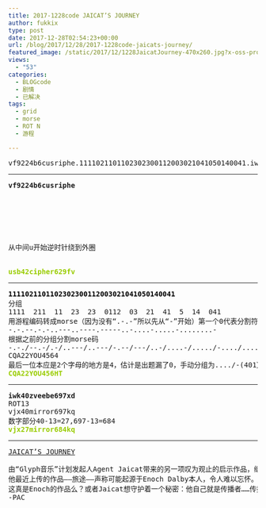```yaml
---
title: 2017-1228code JAICAT’S JOURNEY
author: fukkix
type: post
date: 2017-12-28T02:54:23+00:00
url: /blog/2017/12/28/2017-1228code-jaicats-journey/
featured_image: /static/2017/12/1228JaicatJourney-470x260.jpg?x-oss-process=image/resize,m_fill,w_470,h_220
views:
  - "53"
categories:
  - BLOGcode
  - 剧情
  - 已解决
tags:
  - grid
  - morse
  - ROT N
  - 游程

---
```

<pre>vf9224b6cusriphe.1111021101102302300112003021041050140041.iwk40zveebe697xd<!--more--></pre>

* * *

<pre><strong>vf9224b6cusriphe
</strong>


<table border="0" cellpading="0" cellspacing="0"   >
  
  	
  
</table>

从中间u开始逆时针绕到外圈

<strong>
<span style="color: #99cc00;">usb42cipher629fv</span></strong></pre>

* * *

<pre><strong><span style="color: #000000;">1111021101102302300112003021041050140041
</span></strong>分组
1111 <span style="color: #999999;"></span> 211 <span style="color: #999999;"></span> 11 <span style="color: #999999;"></span> 23 <span style="color: #999999;"></span> 23 <span style="color: #999999;"></span> 0112 <span style="color: #999999;"></span> 03 <span style="color: #999999;"></span> 21 <span style="color: #999999;"></span> 41 <span style="color: #999999;"></span> 5 <span style="color: #999999;"></span> 14 <span style="color: #999999;"></span> 041
用游程编码转成morse（因为没有“.-.-”所以先从“-”开始）第一个0代表分割符，另一个0代表只分割，不改变符号（如1001代表-/-而不是-/.）
-.-.--.-.-..---..----.-----..-....-.....-........-
根据之前的分组分割morse码
-.-./--.-/.-/..---/..---/-.--/---/..-/....-/...../-..../....-
CQA22YOU4564
最后一位本应是2个字母的地方是4，估计是出题漏了0，手动分组为..../-(401）<strong>
<span style="color: #99cc00;">CQA22YOU456HT</span></strong></pre>

* * *

<pre><strong>iwk40zveebe697xd
</strong>ROT13
vjx40mirror697kq
数字部分40-13=27,697-13=684<strong>
</strong><strong><span style="color: #99cc00;">vjx27mirror684kq</span></strong></pre>

* * *

<pre><a href="http://investigate.ingress.com/2017/12/28/jaicats-journey/">JAICAT’S JOURNEY</a>

由“Glyph音乐”计划发起人Agent Jaicat带来的另一项叹为观止的启示作品，继续带来惊喜，也激发了我的灵感……
他最近上传的作品——旅途——声称可能起源于Enoch Dalby本人，令人难以忘怀。即便初音未来闪耀的声音消失后（这首歌的旋律部分由初音的歌声起始），它仍在我脑中萦绕。这首歌在我心灵的旅程才刚刚开始……
这真是Enoch的作品么？或者Jaicat想守护着一个秘密：他自己就是传播者……传播充满力量和精神的东西。
-PAC</pre>
